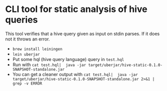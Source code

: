 # CLI tool for static analysis of hive queries

This tool verifies that a hive query given as input on stdin parses. If it does not it throws an error.

- `brew install leiningen`
- `lein uberjar`
- Put some hql (hive query language) query in `test.hql`
- Run with `cat test.hql|  java -jar target/uberjar/hive-static-0.1.0-SNAPSHOT-standalone.jar`
- You can get a cleaner output with `cat test.hql|  java -jar target/uberjar/hive-static-0.1.0-SNAPSHOT-standalone.jar 2>&1 | grep -v ERROR`
